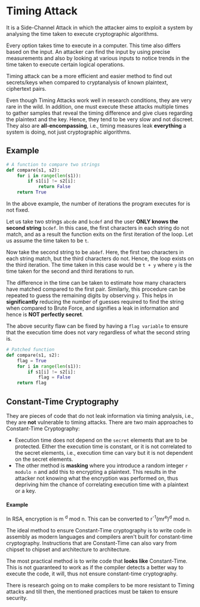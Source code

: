 # Timing Attack

It is a Side-Channel Attack in which the attacker aims to exploit a system by analysing the time taken to execute cryptographic algorithms.

Every option takes time to execute in a computer. This time also differs based on the input. An attacker can find the input by using precise measurements and also by looking at various inputs to notice trends in the time taken to execute certain logical operations.

Timing attack can be a more efficient and easier method to find out secrets/keys when compared to cryptanalysis of known plaintext, ciphertext pairs.

Even though Timing Attacks work well in research conditions, they are very rare in the wild. In addition, one must execute these attacks multiple times to gather samples that reveal the timing difference and give clues regarding the plaintext and the key. Hence, they tend to be very slow and not discreet.
They also are **all-encompassing**, i.e., timing measures leak **everything** a system is doing, not just cryptographic algorithms.

## Example

```python
# A function to compare two strings
def compare(s1, s2):
    for i in range(len(s1)):
        if s1[i] != s2[i]:
            return False
    return True
```

In the above example, the number of iterations the program executes for is not fixed.

Let us take two strings `abcde` and `bcdef` and the user **ONLY knows the second string** `bcdef`. In this case, the first characters in each string do not match, and as a result the function exits on the first iteration of the loop. Let us assume the time taken to be `t`.

Now take the second string to be `abdef`. Here, the first two characters in each string match, but the third characters do not. Hence, the loop exists on the third iteration. The time taken in this case would be `t + y` where `y` is the time taken for the second and third iterations to run.

The difference in the time can be taken to estimate how many characters have matched compared to the first pair. Similarly, this procedure can be repeated to guess the remaining digits by observing `y`. This helps in **significantly** reducing the number of guesses required to find the string when compared to Brute Force, and signifies a leak in information and hence is **NOT perfectly secret**.

The above security flaw can be fixed by having a `flag variable` to ensure that the execution time does not vary regardless of what the second string is.

```python
# Patched function
def compare(s1, s2):
    flag = True
    for i in range(len(s1)):
        if s1[i] != s2[i]:
            flag = False
    return flag
```

## Constant-Time Cryptography

They are pieces of code that do not leak information via timing analysis, i.e., they are **not** vulnerable to timing attacks. There are two main approaches to Constant-Time Cryptography:

- Execution time does not depend on the `secret` elements that are to be protected. Either the execution time is constant, or it is not correlated to the secret elements, i.e., execution time can vary but it is not dependent on the secret elements.
- The other method is **masking** where you introduce a random integer `r modulo n` and add this to encrypting a plaintext. This results in the attacker not knowing what the encryption was performed on, thus depriving him the chance of correlating execution time with a plaintext or a key.

#### Example

In RSA, encryption is m <sup>d</sup> mod n. This can be converted to r<sup>-1</sup>(mr<sup>e</sup>)<sup>d</sup> mod n.

The ideal method to ensure Constant-Time cryptography is to write code in assembly as modern languages and compilers aren't built for constant-time cryptography. Instructions that are Constant-Time can also vary from chipset to chipset and architecture to architecture.

The most practical method is to write code that **looks like** Constant-Time. This is not guaranteed to work as if the compiler detects a better way to execute the code, it will, thus not ensure constant-time cryptography.

There is research going on to make compilers to be more resistant to Timing attacks and till then, the mentioned practices must be taken to ensure security.